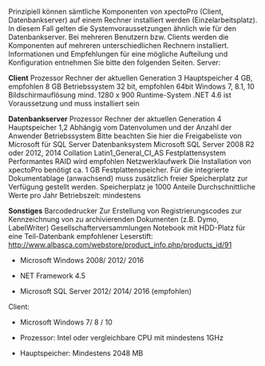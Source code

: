 Prinzipiell können sämtliche Komponenten von xpectoPro (Client, Datenbankserver) auf einem Rechner installiert werden (Einzelarbeitsplatz). In diesem Fall gelten die Systemvoraussetzungen ähnlich wie für den Datenbankserver. Bei mehreren Benutzern bzw. Clients werden die Komponenten auf mehreren unterschiedlichen Rechnern installiert. Informationen und Empfehlungen für eine mögliche Aufteilung und Konfiguration entnehmen Sie bitte den folgenden Seiten.
Server:

**Client**
Prozessor Rechner der aktuellen Generation 3
Hauptspeicher 4 GB, empfohlen 8 GB
Betriebssystem 32 bit, empfohlen 64bit Windows 7, 8.1, 10
Bildschirmauflösung mind. 1280 x 900
Runtime-System .NET 4.6 ist Voraussetzung und muss installiert sein


**Datenbankserver**
Prozessor Rechner der aktuellen Generation 4
Hauptspeicher 1,2 Abhängig vom Datenvolumen und der Anzahl der Anwender
Betriebssystem Bitte beachten Sie hier die Freigabeliste von Microsoft für SQL Server
Datenbanksystem Microsoft SQL Server 2008 R2 oder 2012, 2014
Collation Latin1_General_CI_AS
Festplattensystem Performantes RAID wird empfohlen
Netzwerklaufwerk Die Installation von xpectoPro benötigt ca. 1 GB Festplattenspeicher. Für die integrierte Dokumentablage (anwachsend) muss zusätzlich freier Speicherplatz zur Verfügung gestellt werden.
Speicherplatz je 1000 Anteile Durchschnittliche Werte pro Jahr Betriebszeit: mindestens


**Sonstiges**
Barcodedrucker Zur Erstellung von Registrierungscodes zur Kennzeichnung von zu archivierenden Dokumenten (z.B. Dymo, LabelWriter)
Gesellschafterversammlungen Notebook mit HDD-Platz für eine Teil-Datenbank empfohlener Leserstift: http://www.albasca.com/webstore/product_info.php/products_id/91

-    Microsoft Windows 2008/ 2012/ 2016

-    NET Framework 4.5

-    Microsoft SQL Server 2012/ 2014/ 2016 (empfohlen)

Client:

 -   Microsoft Windows 7/ 8 / 10

 -   Prozessor: Intel oder vergleichbare CPU mit mindestens 1GHz

 -   Hauptspeicher: Mindestens 2048 MB 




